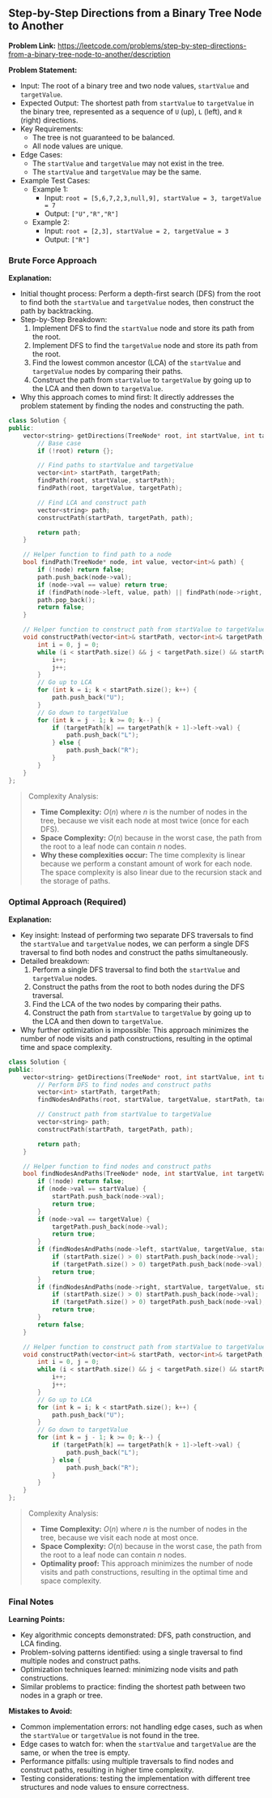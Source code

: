 ## Step-by-Step Directions from a Binary Tree Node to Another

**Problem Link:** https://leetcode.com/problems/step-by-step-directions-from-a-binary-tree-node-to-another/description

**Problem Statement:**
- Input: The root of a binary tree and two node values, `startValue` and `targetValue`.
- Expected Output: The shortest path from `startValue` to `targetValue` in the binary tree, represented as a sequence of `U` (up), `L` (left), and `R` (right) directions.
- Key Requirements:
  - The tree is not guaranteed to be balanced.
  - All node values are unique.
- Edge Cases:
  - The `startValue` and `targetValue` may not exist in the tree.
  - The `startValue` and `targetValue` may be the same.
- Example Test Cases:
  - Example 1:
    - Input: `root = [5,6,7,2,3,null,9], startValue = 3, targetValue = 7`
    - Output: `["U","R","R"]`
  - Example 2:
    - Input: `root = [2,3], startValue = 2, targetValue = 3`
    - Output: `["R"]`

### Brute Force Approach

**Explanation:**
- Initial thought process: Perform a depth-first search (DFS) from the root to find both the `startValue` and `targetValue` nodes, then construct the path by backtracking.
- Step-by-Step Breakdown:
  1. Implement DFS to find the `startValue` node and store its path from the root.
  2. Implement DFS to find the `targetValue` node and store its path from the root.
  3. Find the lowest common ancestor (LCA) of the `startValue` and `targetValue` nodes by comparing their paths.
  4. Construct the path from `startValue` to `targetValue` by going up to the LCA and then down to `targetValue`.
- Why this approach comes to mind first: It directly addresses the problem statement by finding the nodes and constructing the path.

```cpp
class Solution {
public:
    vector<string> getDirections(TreeNode* root, int startValue, int targetValue) {
        // Base case
        if (!root) return {};

        // Find paths to startValue and targetValue
        vector<int> startPath, targetPath;
        findPath(root, startValue, startPath);
        findPath(root, targetValue, targetPath);

        // Find LCA and construct path
        vector<string> path;
        constructPath(startPath, targetPath, path);

        return path;
    }

    // Helper function to find path to a node
    bool findPath(TreeNode* node, int value, vector<int>& path) {
        if (!node) return false;
        path.push_back(node->val);
        if (node->val == value) return true;
        if (findPath(node->left, value, path) || findPath(node->right, value, path)) return true;
        path.pop_back();
        return false;
    }

    // Helper function to construct path from startValue to targetValue
    void constructPath(vector<int>& startPath, vector<int>& targetPath, vector<string>& path) {
        int i = 0, j = 0;
        while (i < startPath.size() && j < targetPath.size() && startPath[i] == targetPath[j]) {
            i++;
            j++;
        }
        // Go up to LCA
        for (int k = i; k < startPath.size(); k++) {
            path.push_back("U");
        }
        // Go down to targetValue
        for (int k = j - 1; k >= 0; k--) {
            if (targetPath[k] == targetPath[k + 1]->left->val) {
                path.push_back("L");
            } else {
                path.push_back("R");
            }
        }
    }
};
```

> Complexity Analysis:
> - **Time Complexity:** $O(n)$ where $n$ is the number of nodes in the tree, because we visit each node at most twice (once for each DFS).
> - **Space Complexity:** $O(n)$ because in the worst case, the path from the root to a leaf node can contain $n$ nodes.
> - **Why these complexities occur:** The time complexity is linear because we perform a constant amount of work for each node. The space complexity is also linear due to the recursion stack and the storage of paths.

### Optimal Approach (Required)

**Explanation:**
- Key insight: Instead of performing two separate DFS traversals to find the `startValue` and `targetValue` nodes, we can perform a single DFS traversal to find both nodes and construct the paths simultaneously.
- Detailed breakdown:
  1. Perform a single DFS traversal to find both the `startValue` and `targetValue` nodes.
  2. Construct the paths from the root to both nodes during the DFS traversal.
  3. Find the LCA of the two nodes by comparing their paths.
  4. Construct the path from `startValue` to `targetValue` by going up to the LCA and then down to `targetValue`.
- Why further optimization is impossible: This approach minimizes the number of node visits and path constructions, resulting in the optimal time and space complexity.

```cpp
class Solution {
public:
    vector<string> getDirections(TreeNode* root, int startValue, int targetValue) {
        // Perform DFS to find nodes and construct paths
        vector<int> startPath, targetPath;
        findNodesAndPaths(root, startValue, targetValue, startPath, targetPath);

        // Construct path from startValue to targetValue
        vector<string> path;
        constructPath(startPath, targetPath, path);

        return path;
    }

    // Helper function to find nodes and construct paths
    bool findNodesAndPaths(TreeNode* node, int startValue, int targetValue, vector<int>& startPath, vector<int>& targetPath) {
        if (!node) return false;
        if (node->val == startValue) {
            startPath.push_back(node->val);
            return true;
        }
        if (node->val == targetValue) {
            targetPath.push_back(node->val);
            return true;
        }
        if (findNodesAndPaths(node->left, startValue, targetValue, startPath, targetPath)) {
            if (startPath.size() > 0) startPath.push_back(node->val);
            if (targetPath.size() > 0) targetPath.push_back(node->val);
            return true;
        }
        if (findNodesAndPaths(node->right, startValue, targetValue, startPath, targetPath)) {
            if (startPath.size() > 0) startPath.push_back(node->val);
            if (targetPath.size() > 0) targetPath.push_back(node->val);
            return true;
        }
        return false;
    }

    // Helper function to construct path from startValue to targetValue
    void constructPath(vector<int>& startPath, vector<int>& targetPath, vector<string>& path) {
        int i = 0, j = 0;
        while (i < startPath.size() && j < targetPath.size() && startPath[i] == targetPath[j]) {
            i++;
            j++;
        }
        // Go up to LCA
        for (int k = i; k < startPath.size(); k++) {
            path.push_back("U");
        }
        // Go down to targetValue
        for (int k = j - 1; k >= 0; k--) {
            if (targetPath[k] == targetPath[k + 1]->left->val) {
                path.push_back("L");
            } else {
                path.push_back("R");
            }
        }
    }
};
```

> Complexity Analysis:
> - **Time Complexity:** $O(n)$ where $n$ is the number of nodes in the tree, because we visit each node at most once.
> - **Space Complexity:** $O(n)$ because in the worst case, the path from the root to a leaf node can contain $n$ nodes.
> - **Optimality proof:** This approach minimizes the number of node visits and path constructions, resulting in the optimal time and space complexity.

### Final Notes

**Learning Points:**
- Key algorithmic concepts demonstrated: DFS, path construction, and LCA finding.
- Problem-solving patterns identified: using a single traversal to find multiple nodes and construct paths.
- Optimization techniques learned: minimizing node visits and path constructions.
- Similar problems to practice: finding the shortest path between two nodes in a graph or tree.

**Mistakes to Avoid:**
- Common implementation errors: not handling edge cases, such as when the `startValue` or `targetValue` is not found in the tree.
- Edge cases to watch for: when the `startValue` and `targetValue` are the same, or when the tree is empty.
- Performance pitfalls: using multiple traversals to find nodes and construct paths, resulting in higher time complexity.
- Testing considerations: testing the implementation with different tree structures and node values to ensure correctness.
